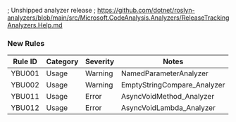 ﻿; Unshipped analyzer release
; https://github.com/dotnet/roslyn-analyzers/blob/main/src/Microsoft.CodeAnalysis.Analyzers/ReleaseTrackingAnalyzers.Help.md

### New Rules

Rule ID | Category | Severity | Notes
--------|----------|----------|-------
YBU001 | Usage | Warning | NamedParameterAnalyzer
YBU002 | Usage | Warning | EmptyStringCompare_Analyzer
YBU011 | Usage | Error | AsyncVoidMethod_Analyzer
YBU012 | Usage | Error | AsyncVoidLambda_Analyzer
